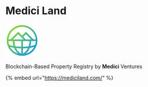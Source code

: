 # Medici Land

![](../../.gitbook/assets/image-28.png)

Blockchain-Based Property Registry by **Medici** Ventures

{% embed url="https://mediciland.com/" %}



